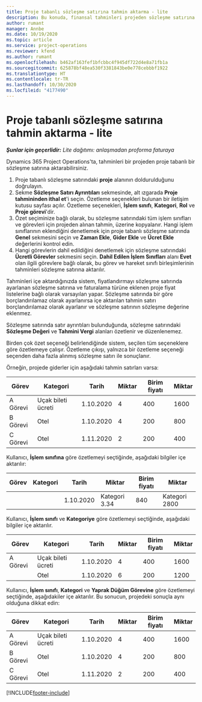 ```yaml
---
title: Proje tabanlı sözleşme satırına tahmin aktarma - lite
description: Bu konuda, finansal tahminleri projeden sözleşme satırına içe aktarma hakkında bilgiler sağlanmaktadır.
author: rumant
manager: Annbe
ms.date: 10/19/2020
ms.topic: article
ms.service: project-operations
ms.reviewer: kfend
ms.author: rumant
ms.openlocfilehash: b462af163fef1bfcbbc4f945df722d4e8a71fb1a
ms.sourcegitcommit: 625878bf48ea530f3381843be0e778cebbbf1922
ms.translationtype: HT
ms.contentlocale: tr-TR
ms.lasthandoff: 10/30/2020
ms.locfileid: "4177490"
---
```

# <a name="import-an-estimate-to-a-project-based-contract-line---lite"></a>Proje tabanlı sözleşme satırına tahmin aktarma - lite

_**Şunlar için geçerlidir:** Lite dağıtımı: anlaşmadan proforma faturaya_

Dynamics 365 Project Operations'ta, tahminleri bir projeden proje tabanlı bir sözleşme satırına aktarabilirsiniz.

1. Proje tabanlı sözleşme satırındaki **proje** alanının doldurulduğunu doğrulayın.
2. Sekme **Sözleşme Satırı Ayrıntıları** sekmesinde, alt ızgarada **Proje tahmininden ithal et**'i seçin. Özetleme seçenekleri bulunan bir iletişim kutusu sayfası açılır. Özetleme seçenekleri, **İşlem sınıfı**, **Kategori**, **Rol** ve **Proje görevi**'dir.
3. Özet seçiminize bağlı olarak, bu sözleşme satırındaki tüm işlem sınıfları ve görevleri için projeden alınan tahmin, üzerine kopyalanır. Hangi işlem sınıflarının eklendiğini denetlemek için proje tabanlı sözleşme satırında **Genel** sekmesini seçin ve **Zaman Ekle**, **Gider Ekle** ve **Ücret Ekle** değerlerini kontrol edin. 
4. Hangi görevlerin dahil edildiğini denetlemek için sözleşme satırındaki **Ücretli Görevler** sekmesini seçin. **Dahil Edilen İşlem Sınıfları** alanı **Evet** olan ilgili görevlere bağlı olarak, bu görev ve hareket sınıfı birleşimlerinin tahminleri sözleşme satırına aktarılır.

Tahminleri içe aktardığınızda sistem, fiyatlandırmayı sözleşme satırında ayarlanan sözleşme satırına ve faturalama türüne eklenen proje fiyat listelerine bağlı olarak varsayılan yapar. Sözleşme satırında bir göre borçlandırılamaz olarak ayarlanırsa içe aktarılan tahmin satırı borçlandırılamaz olarak ayarlanır ve sözleşme satırının sözleşme değerine eklenmez.

Sözleşme satırında satır ayrıntıları bulunduğunda, sözleşme satırındaki **Sözleşme Değeri** ve **Tahmini Vergi** alanları özetlenir ve düzenlenemez.

Birden çok özet seçeneği belirlendiğinde sistem, seçilen tüm seçeneklere göre özetlemeye çalışır. Özetleme çıkışı, yalnızca bir özetleme seçeneği seçenden daha fazla alınmış sözleşme satırı ile sonuçlanır.

Örneğin, projede giderler için aşağıdaki tahmin satırları varsa:

| Görev | Kategori | Tarih | Miktar | Birim fiyatı | Miktar |
| --- | --- | --- | --- | --- | --- |
| A Görevi | Uçak bileti ücreti | 1.10.2020 | 4 | 400 | 1600 |
| B Görevi | Otel | 1.10.2020 | 4 | 200 | 800 |
| C Görevi | Otel | 1.11.2020 | 2 | 200 | 400 |

Kullanıcı, **İşlem sınıfına** göre özetlemeyi seçtiğinde, aşağıdaki bilgiler içe aktarılır:

| Görev | Kategori | Tarih | Miktar | Birim fiyatı | Miktar |
| --- | --- | --- | --- | --- | --- |
| &nbsp; | &nbsp; | 1.10.2020 | Kategori 3.34 | 840 | Kategori 2800 |

Kullanıcı, **İşlem sınıfı** ve **Kategoriye** göre özetlemeyi seçtiğinde, aşağıdaki bilgiler içe aktarılır.

| Görev | Kategori | Tarih | Miktar | Birim fiyatı | Miktar |
| --- | --- | --- | --- | --- | --- |
| A Görevi | Uçak bileti ücreti | 1.10.2020 | 4 | 400 | 1600 |
| &nbsp;| Otel | 1.10.2020 | 6 | 200 | 1200 |

Kullanıcı, **İşlem sınıfı**, **Kategori** ve **Yaprak Düğüm Görevine** göre özetlemeyi seçtiğinde, aşağıdakiler içe aktarılır. Bu sonucun, projedeki sonuçla aynı olduğuna dikkat edin:

| Görev | Kategori | Tarih | Miktar | Birim fiyatı | Miktar |
| --- | --- | --- | --- | --- | --- |
| A Görevi | Uçak bileti ücreti | 1.10.2020 | 4 | 400 | 1600 |
| B Görevi | Otel | 1.10.2020 | 4 | 200 | 800 |
| C Görevi | Otel | 1.11.2020 | 2 | 200 | 400 |


[!INCLUDE[footer-include](../../includes/footer-banner.md)]